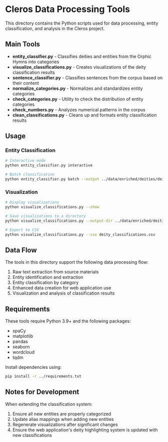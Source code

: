 # Cleros Data Processing Tools

This directory contains the Python scripts used for data processing, entity classification, and analysis in the Cleros project.

## Main Tools

- **entity_classifier.py** - Classifies deities and entities from the Orphic Hymns into categories
- **visualize_classifications.py** - Creates visualizations of the deity classification results
- **sentence_classifier.py** - Classifies sentences from the corpus based on their content
- **normalize_categories.py** - Normalizes and standardizes entity categories
- **check_categories.py** - Utility to check the distribution of entity categories
- **check_numbers.py** - Analyzes numerical patterns in the corpus
- **clean_classifications.py** - Cleans up and formats entity classification results

## Usage

### Entity Classification

```bash
# Interactive mode
python entity_classifier.py interactive

# Batch classification
python entity_classifier.py batch --output ../data/enriched/deities/deity_classifications.json
```

### Visualization

```bash
# Display visualizations
python visualize_classifications.py --show

# Save visualizations to a directory
python visualize_classifications.py --output-dir ../data/enriched/deities/visualizations

# Export to CSV
python visualize_classifications.py --csv deity_classifications.csv
```

## Data Flow

The tools in this directory support the following data processing flow:

1. Raw text extraction from source materials
2. Entity identification and extraction
3. Entity classification by category
4. Enhanced data creation for web application use
5. Visualization and analysis of classification results

## Requirements

These tools require Python 3.9+ and the following packages:
- spaCy
- matplotlib
- pandas
- seaborn
- wordcloud
- tqdm

Install dependencies using:
```bash
pip install -r ../requirements.txt
```

## Notes for Development

When extending the classification system:
1. Ensure all new entities are properly categorized
2. Update alias mappings when adding new entities
3. Regenerate visualizations after significant changes
4. Ensure the web application's deity highlighting system is updated with new classifications 